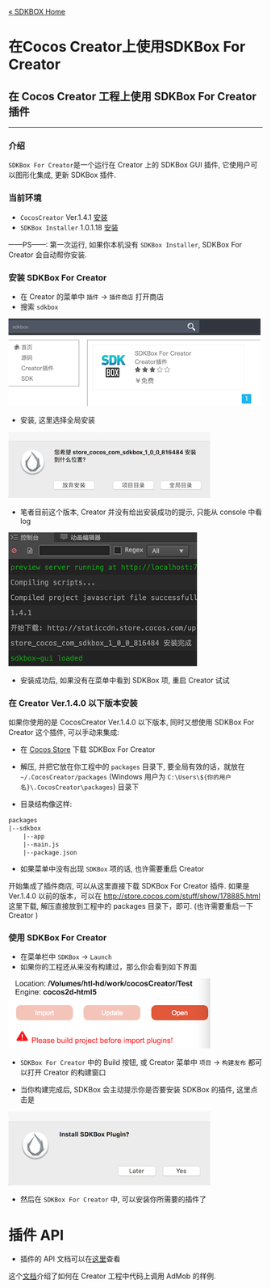 [&#171; SDKBOX Home](http://sdkbox.com)

<h1>在Cocos Creator上使用SDKBox For Creator</h1>

## 在 Cocos Creator 工程上使用 SDKBox For Creator 插件
---

### 介绍

`SDKBox For Creator`是一个运行在 Creator 上的 SDKBox GUI 插件, 它使用户可以图形化集成, 更新 SDKBox 插件.

### 当前环境

* `CocosCreator` Ver.1.4.1 [安装](http://www.cocos.com/creator)
* `SDKBox Installer` 1.0.1.18 [安装](http://docs.sdkbox.com/en/installer/)

——PS——: 第一次运行, 如果你本机没有 `SDKBox Installer`, SDKBox For Creator 会自动帮你安装.

### 安装 SDKBox For Creator

* 在 Creator 的菜单中 `插件` -> `插件商店` 打开商店
* 搜索 `sdkbox`

![](../imgs/for_creator_store_search.png)

* 安装, 这里选择全局安装

![](../imgs/for_creator_install_query.png)

* 笔者目前这个版本, Creator 并没有给出安装成功的提示, 只能从 console 中看 log

![](../imgs/for_creator_install_log.png)

* 安装成功后, 如果没有在菜单中看到 SDKBox 项, 重启 Creator 试试

### 在 Creator Ver.1.4.0 以下版本安装

如果你使用的是 CocosCreator Ver.1.4.0 以下版本, 同时又想使用 SDKBox For Creator 这个插件, 可以手动来集成:
* 在 [Cocos Store](http://store.cocos.com/stuff/show/178885.html) 下载 SDKBox For Creator
* 解压, 并把它放在你工程中的 `packages` 目录下, 要全局有效的话，就放在 `~/.CocosCreator/packages` (Windows 用户为 `C:\Users\${你的用户名}\.CocosCreator\packages`) 目录下

* 目录结构像这样:
```
packages
|--sdkbox
    |--app
    |--main.js
    |--package.json
```

* 如果菜单中没有出现 `SDKBox` 项的话, 也许需要重启 Creator

 开始集成了插件商店, 可以从这里直接下载 SDKBox For Creator 插件.
如果是 Ver.1.4.0 以前的版本，可以在 http://store.cocos.com/stuff/show/178885.html 这里下载, 解压直接放到工程中的 packages 目录下，即可. (也许需要重启一下 Creator )

### 使用 SDKBox For Creator

* 在菜单栏中 `SDKBox` -> `Launch`
* 如果你的工程还从来没有构建过，那么你会看到如下界面

![](../imgs/for_creator_need_build_project.png)

* `SDKBox For Creator` 中的 Build 按钮, 或 Creator 菜单中 `项目` -> `构建发布` 都可以打开 Creator 的构建窗口

* 当你构建完成后, SDKBox 会主动提示你是否要安装 SDKBox 的插件, 这里点击是

![](../imgs/for_creator_install_plugin_query.png)

* 然后在 `SDKBox For Creator` 中, 可以安装你所需要的插件了


# 插件 API

* 插件的 API 文档可以在[这里](http://docs.sdkbox.com/zh/)查看

这个[文档](http://docs.sdkbox.com/zh/qa/integration-admob-to-creator/)介绍了如何在 Creator 工程中代码上调用 AdMob 的样例.

